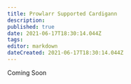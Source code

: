 ```yaml
---
title: Prowlarr Supported Cardigann
description: 
published: true
date: 2021-06-17T18:30:14.044Z
tags: 
editor: markdown
dateCreated: 2021-06-17T18:30:14.044Z
---
```


Coming Soon